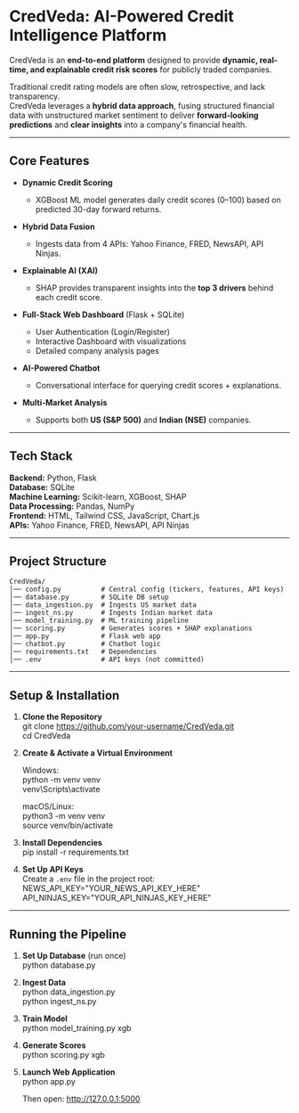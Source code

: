 # CredVeda: AI-Powered Credit Intelligence Platform  

CredVeda is an **end-to-end platform** designed to provide **dynamic, real-time, and explainable credit risk scores** for publicly traded companies.  

Traditional credit rating models are often slow, retrospective, and lack transparency.  
CredVeda leverages a **hybrid data approach**, fusing structured financial data with unstructured market sentiment to deliver **forward-looking predictions** and **clear insights** into a company's financial health.  

---

## Core Features  

- **Dynamic Credit Scoring**  
  - XGBoost ML model generates daily credit scores (0–100) based on predicted 30-day forward returns.  

- **Hybrid Data Fusion**  
  - Ingests data from 4 APIs: Yahoo Finance, FRED, NewsAPI, API Ninjas.  

- **Explainable AI (XAI)**  
  - SHAP provides transparent insights into the **top 3 drivers** behind each credit score.  

- **Full-Stack Web Dashboard** (Flask + SQLite)  
  - User Authentication (Login/Register)  
  - Interactive Dashboard with visualizations  
  - Detailed company analysis pages  

- **AI-Powered Chatbot**  
  - Conversational interface for querying credit scores + explanations.  

- **Multi-Market Analysis**  
  - Supports both **US (S&P 500)** and **Indian (NSE)** companies.  

---

## Tech Stack  

**Backend:** Python, Flask  
**Database:** SQLite  
**Machine Learning:** Scikit-learn, XGBoost, SHAP  
**Data Processing:** Pandas, NumPy  
**Frontend:** HTML, Tailwind CSS, JavaScript, Chart.js  
**APIs:** Yahoo Finance, FRED, NewsAPI, API Ninjas  

---

## Project Structure  

```text
CredVeda/
│── config.py          # Central config (tickers, features, API keys)
│── database.py        # SQLite DB setup
│── data_ingestion.py  # Ingests US market data
│── ingest_ns.py       # Ingests Indian market data
│── model_training.py  # ML training pipeline
│── scoring.py         # Generates scores + SHAP explanations
│── app.py             # Flask web app
│── chatbot.py         # Chatbot logic
│── requirements.txt   # Dependencies
│── .env               # API keys (not committed)
```


---

## Setup & Installation  

1. **Clone the Repository**  
   git clone https://github.com/your-username/CredVeda.git  
   cd CredVeda  

2. **Create & Activate a Virtual Environment**  

   Windows:  
   python -m venv venv  
   venv\Scripts\activate  

   macOS/Linux:  
   python3 -m venv venv  
   source venv/bin/activate  

3. **Install Dependencies**  
   pip install -r requirements.txt  

4. **Set Up API Keys**  
   Create a `.env` file in the project root:  
   NEWS_API_KEY="YOUR_NEWS_API_KEY_HERE"  
   API_NINJAS_KEY="YOUR_API_NINJAS_KEY_HERE"  

---

## Running the Pipeline  

1. **Set Up Database** (run once)  
   python database.py  

2. **Ingest Data**  
   python data_ingestion.py  
   python ingest_ns.py  

3. **Train Model**  
   python model_training.py xgb  

4. **Generate Scores**  
   python scoring.py xgb  

5. **Launch Web Application**  
   python app.py  

   Then open: http://127.0.0.1:5000


